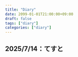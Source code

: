 ```yaml
---
title: "Diary"
date: 2099-01-01T21:00:00+09:00
draft: false
tags: ["diary"]
categories: ["diary"]
---
```

2025/7/14：てすと
---